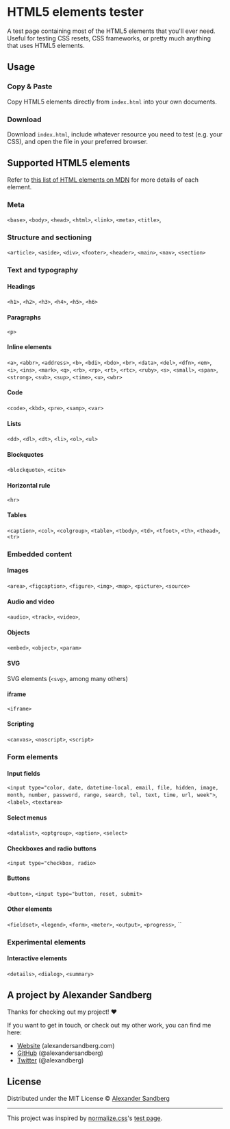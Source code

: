 # HTML5 elements tester

A test page containing most of the HTML5 elements that you'll ever need. Useful for testing CSS resets, CSS frameworks, or pretty much anything that uses HTML5 elements.

## Usage
### Copy & Paste
Copy HTML5 elements directly from `index.html` into your own documents.

### Download
Download `index.html`, include whatever resource you need to test (e.g. your CSS), and open the file in your preferred browser.

## Supported HTML5 elements
Refer to [this list of HTML elements on MDN](https://developer.mozilla.org/en-US/docs/Web/HTML/Element) for more details of each element.

### Meta
`<base>`, `<body>`, `<head>`, `<html>`, `<link>`, `<meta>`, `<title>`,

### Structure and sectioning
`<article>`, `<aside>`, `<div>`, `<footer>`, `<header>`, `<main>`, `<nav>`, `<section>`

### Text and typography

#### Headings
`<h1>`, `<h2>`, `<h3>`, `<h4>`, `<h5>`, `<h6>`

#### Paragraphs
`<p>`

#### Inline elements
`<a>`, `<abbr>`, `<address>`, `<b>`, `<bdi>`, `<bdo>`, `<br>`, `<data>`, `<del>`, `<dfn>`, `<em>`, `<i>`, `<ins>`, `<mark>`, `<q>`, `<rb>`, `<rp>`, `<rt>`, `<rtc>`, `<ruby>`, `<s>`, `<small>`, `<span>`, `<strong>`, `<sub>`, `<sup>`, `<time>`, `<u>`, `<wbr>`

#### Code
`<code>`, `<kbd>`, `<pre>`, `<samp>`, `<var>`

#### Lists
`<dd>`, `<dl>`, `<dt>`, `<li>`, `<ol>`, `<ul>`

#### Blockquotes
`<blockquote>`, `<cite>`

#### Horizontal rule
`<hr>`

#### Tables
`<caption>`, `<col>`, `<colgroup>`, `<table>`, `<tbody>`, `<td>`, `<tfoot>`, `<th>`, `<thead>`, `<tr>`

### Embedded content

#### Images
`<area>`, `<figcaption>`, `<figure>`, `<img>`, `<map>`, `<picture>`, `<source>`

#### Audio and video
`<audio>`, `<track>`, `<video>`,

#### Objects
`<embed>`, `<object>`, `<param>`

#### SVG
SVG elements (`<svg>`, among many others)

#### iframe
`<iframe>`

#### Scripting
`<canvas>`, `<noscript>`, `<script>`

### Form elements

#### Input fields
`<input type="color, date, datetime-local, email, file, hidden, image, month, number, password, range, search, tel, text, time, url, week">`, `<label>`, `<textarea>`

#### Select menus
`<datalist>`, `<optgroup>`, `<option>`, `<select>`

#### Checkboxes and radio buttons
`<input type="checkbox, radio>`

#### Buttons
`<button>`, `<input type="button, reset, submit>`

#### Other elements
`<fieldset>`, `<legend>`, `<form>`, `<meter>`, `<output>`, `<progress>`, ``

### Experimental elements

#### Interactive elements
`<details>`, `<dialog>`, `<summary>`

## A project by Alexander Sandberg

Thanks for checking out my project! ❤️

If you want to get in touch, or check out my other work, you can find me here:

- [Website](https://alexandersandberg.com) (alexandersandberg.com)
- [GitHub](https://github.com/alexandersandberg) (@alexandersandberg)
- [Twitter](https://twitter.com/alexandberg) (@alexandberg)

## License

Distributed under the MIT License © [Alexander Sandberg](https://github.com/alexandersandberg)

---

This project was inspired by [normalize.css](https://github.com/necolas/normalize.css)'s [test page](https://github.com/necolas/normalize.css/blob/master/test.html).
